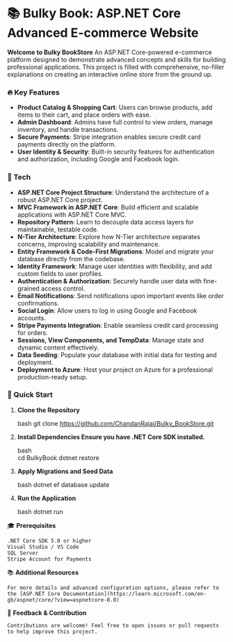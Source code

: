 # 📚 Bulky Book: ASP.NET Core Advanced E-commerce Website

**Welcome to Bulky BookStore** An ASP.NET Core-powered e-commerce platform designed to demonstrate advanced concepts and skills for building professional applications. This project is filled with comprehensive, no-filler explanations on creating an interactive online store from the ground up.

### 🔥 Key Features

- **Product Catalog & Shopping Cart**: Users can browse products, add items to their cart, and place orders with ease.
- **Admin Dashboard**: Admins have full control to view orders, manage inventory, and handle transactions.
- **Secure Payments**: Stripe integration enables secure credit card payments directly on the platform.
- **User Identity & Security**: Built-in security features for authentication and authorization, including Google and Facebook login.

### 📖 Tech 

- **ASP.NET Core Project Structure**: Understand the architecture of a robust ASP.NET Core project.
- **MVC Framework in ASP.NET Core**: Build efficient and scalable applications with ASP.NET Core MVC.
- **Repository Pattern**: Learn to decouple data access layers for maintainable, testable code.
- **N-Tier Architecture**: Explore how N-Tier architecture separates concerns, improving scalability and maintenance.
- **Entity Framework & Code-First Migrations**: Model and migrate your database directly from the codebase.
- **Identity Framework**: Manage user identities with flexibility, and add custom fields to user profiles.
- **Authentication & Authorization**: Securely handle user data with fine-grained access control.
- **Email Notifications**: Send notifications upon important events like order confirmations.
- **Social Login**: Allow users to log in using Google and Facebook accounts.
- **Stripe Payments Integration**: Enable seamless credit card processing for orders.
- **Sessions, View Components, and TempData**: Manage state and dynamic content effectively.
- **Data Seeding**: Populate your database with initial data for testing and deployment.
- **Deployment to Azure**: Host your project on Azure for a professional production-ready setup.

### 🚀 Quick Start

1. **Clone the Repository**

   bash
   git clone https://github.com/ChandanRajai/Bulky_BookStore.git 

2. **Install Dependencies Ensure you have .NET Core SDK installed.**

    bash    
    cd BulkyBook
    dotnet restore

3. **Apply Migrations and Seed Data**

    bash
    dotnet ef database update
    
4. **Run the Application**

    bash
    dotnet run

🎓 **Prerequisites**

    .NET Core SDK 5.0 or higher
    Visual Studio / VS Code
    SQL Server
    Stripe Account for Payments

📚 **Additional Resources**

    For more details and advanced configuration options, please refer to the [ASP.NET Core Documentation](https://learn.microsoft.com/en-gb/aspnet/core/?view=aspnetcore-8.0)

💬 **Feedback & Contribution**

    Contributions are welcome! Feel free to open issues or pull requests to help improve this project.
